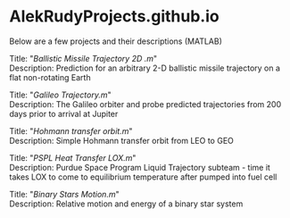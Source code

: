 # AlekRudyProjects.github.io

Below are a few projects and their descriptions (MATLAB)



Title: "*Ballistic Missile Trajectory 2D .m*"<br/>
Description: Prediction for an arbitrary 2-D ballistic missile trajectory on a flat non-rotating Earth


Title: "*Galileo Trajectory.m*"<br/>
Description: The Galileo orbiter and probe predicted trajectories from 200 days prior to arrival at Jupiter


Title: "*Hohmann transfer orbit.m*"<br/>
Description: Simple Hohmann transfer orbit from LEO to GEO


Title: "*PSPL Heat Transfer LOX.m*"<br/>
Description: Purdue Space Program Liquid Trajectory subteam - time it takes LOX to come to equilibrium temperature after pumped into fuel cell

Title: "*Binary Stars Motion.m*"<br/>
Description: Relative motion and energy of a binary star system



